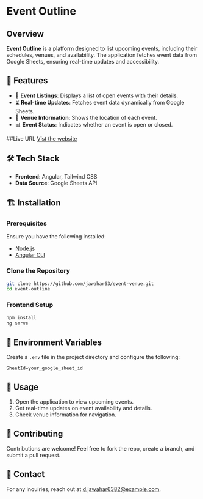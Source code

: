 # Event Outline

## Overview
**Event Outline** is a platform designed to list upcoming events, including their schedules, venues, and availability. The application fetches event data from Google Sheets, ensuring real-time updates and accessibility.

## 🚀 Features
- 📅 **Event Listings**: Displays a list of open events with their details.
- ⏳ **Real-time Updates**: Fetches event data dynamically from Google Sheets.
- 📍 **Venue Information**: Shows the location of each event.
- 📊 **Event Status**: Indicates whether an event is open or closed.


##Live URL
[Vist the website](https://inferix-event.vercel.app/)


## 🛠 Tech Stack
- **Frontend**: Angular, Tailwind CSS
- **Data Source**: Google Sheets API

## 🏗 Installation
### Prerequisites
Ensure you have the following installed:
- [Node.js](https://nodejs.org/)
- [Angular CLI](https://angular.io/cli)

### Clone the Repository
```bash
git clone https://github.com/jawahar63/event-venue.git
cd event-outline
```

### Frontend Setup
```bash
npm install
ng serve
```

## 📌 Environment Variables
Create a `.env` file in the project directory and configure the following:
```env
SheetId=your_google_sheet_id
```

## 📜 Usage
1. Open the application to view upcoming events.
2. Get real-time updates on event availability and details.
3. Check venue information for navigation.

## 🤝 Contributing
Contributions are welcome! Feel free to fork the repo, create a branch, and submit a pull request.


## 📧 Contact
For any inquiries, reach out at [d.jawahar6382@example.com](mailto:d.jawahar6382@example.com).

